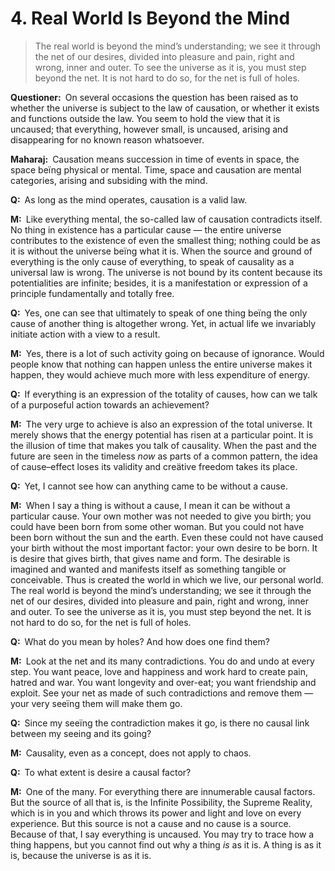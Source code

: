 # 4. Real World Is Beyond the Mind

>The real world is beyond the mind’s understanding; we see it through the net of our desires, divided into pleasure and pain, right and wrong, inner and outer. To see the universe as it is, you must step beyond the net. It is not hard to do so, for the net is full of holes.

**Questioner:**&ensp;On several occasions the question has been raised as to whether the universe is subject to the law of causation, or whether it exists and functions outside the law. You seem to hold the view that it is uncaused; that everything, however small, is uncaused, arising and disappearing for no known reason whatsoever.

**Maharaj:**&ensp;Causation means succession in time of events in space, the space beïng physical or mental. Time, space and causation are mental categories, arising and subsiding with the mind.

**Q:**&ensp;As long as the mind operates, causation is a valid law.

**M:**&ensp;Like everything mental, the so-called law of causation contradicts itself. No thing in existence has a particular cause — the entire universe contributes to the existence of even the smallest thing; nothing could be as it is without the universe beïng what it is. When the source and ground of everything is the only cause of everything, to speak of causality as a universal law is wrong. The universe is not bound by its content because its potentialities are infinite; besides, it is a manifestation or expression of a principle fundamentally and totally free.

**Q:**&ensp;Yes, one can see that ultimately to speak of one thing beïng the only cause of another thing is altogether wrong. Yet, in actual life we invariably initiate action with a view to a result.

**M:**&ensp;Yes, there is a lot of such activity going on because of ignorance. Would people know that nothing can happen unless the entire universe makes it happen, they would achieve much more with less expenditure of energy.

**Q:**&ensp;If everything is an expression of the totality of causes, how can we talk of a purposeful action towards an achievement?

**M:**&ensp;The very urge to achieve is also an expression of the total universe. It merely shows that the energy potential has risen at a particular point. It is the illusion of time that makes you talk of causality. When the past and the future are seen in the timeless *now* as parts of a common pattern, the idea of cause–effect loses its validity and creätive freedom takes its place.

**Q:**&ensp;Yet, I cannot see how can anything came to be without a cause.

**M:**&ensp;When I say a thing is without a cause, I mean it can be without a particular cause. Your own mother was not needed to give you birth; you could have been born from some other woman. But you could not have been born without the sun and the earth. Even these could not have caused your birth without the most important factor: your own desire to be born. It is desire that gives birth, that gives name and form. The desirable is imagined and wanted and manifests itself as something tangible or conceivable. Thus is created the world in which we live, our personal world. The real world is beyond the mind’s understanding; we see it through the net of our desires, divided into pleasure and pain, right and wrong, inner and outer. To see the universe as it is, you must step beyond the net. It is not hard to do so, for the net is full of holes.

**Q:**&ensp;What do you mean by holes? And how does one find them?

**M:**&ensp;Look at the net and its many contradictions. You do and undo at every step. You want peace, love and happiness and work hard to create pain, hatred and war. You want longevity and over-eat; you want friendship and exploit. See your net as made of such contradictions and remove them — your very seeïng them will make them go.

**Q:**&ensp;Since my seeïng the contradiction makes it go, is there no causal link between my seeing and its going?

**M:**&ensp;Causality, even as a concept, does not apply to chaos.

**Q:**&ensp;To what extent is desire a causal factor?

**M:**&ensp;One of the many. For everything there are innumerable causal factors. But the source of all that is, is the Infinite Possibility, the Supreme Reality, which is in you and which throws its power and light and love on every experience. But this source is not a cause and no cause is a source. Because of that, I say everything is uncaused. You may try to trace how a thing happens, but you cannot find out why a thing *is* as it is. A thing is as it is, because the universe is as it is.